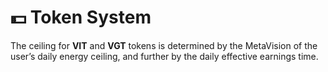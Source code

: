 # 💵 Token System

The ceiling for **VIT** and **VGT** tokens is determined by the MetaVision of the user’s daily energy ceiling, and further by the daily effective earnings time.
